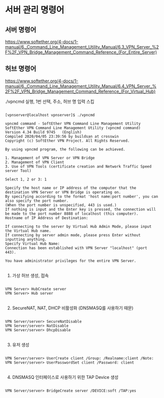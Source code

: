 # 서버 관리 명령어

## 서버 명령어
https://www.softether.org/4-docs/1-manual/6._Command_Line_Management_Utility_Manual/6.3_VPN_Server_%2F%2F_VPN_Bridge_Management_Command_Reference_(For_Entire_Server)

## 허브 명령어
https://www.softether.org/4-docs/1-manual/6._Command_Line_Management_Utility_Manual/6.4_VPN_Server_%2F%2F_VPN_Bridge_Management_Command_Reference_(For_Virtual_Hub)

./vpncmd 실행, 1번 선택, 주소, 허브 명 입력 스킵
<pre>
<code>
[vpnserver@localhost vpnserver]$ ./vpncmd

vpncmd command - SoftEther VPN Command Line Management Utility
SoftEther VPN Command Line Management Utility (vpncmd command)
Version 4.34 Build 9745   (English)
Compiled 2020/04/05 23:39:56 by buildsan at crosswin
Copyright (c) SoftEther VPN Project. All Rights Reserved.

By using vpncmd program, the following can be achieved. 

1. Management of VPN Server or VPN Bridge 
2. Management of VPN Client
3. Use of VPN Tools (certificate creation and Network Traffic Speed server Tool)

Select 1, 2 or 3: 1

Specify the host name or IP address of the computer that the destination VPN Server or VPN Bridge is operating on. 
By specifying according to the format 'host name:port number', you can also specify the port number. 
(When the port number is unspecified, 443 is used.)
If nothing is input and the Enter key is pressed, the connection will be made to the port number 8888 of localhost (this computer).
Hostname of IP Address of Destination: 

If connecting to the server by Virtual Hub Admin Mode, please input the Virtual Hub name. 
If connecting by server admin mode, please press Enter without inputting anything.
Specify Virtual Hub Name: 
Connection has been established with VPN Server "localhost" (port 443).

You have administrator privileges for the entire VPN Server.
</code>
</pre>
1. 가상 허브 생성, 접속
<pre>
<code>
VPN Server> HubCreate server
VPN Server> Hub server
</code>
</pre>
2. SecureNAT, NAT, DHCP 비활성화 (DNSMASQ를 사용하기 때문)
<pre>
<code>
VPN Server/server> SecureNatDisable
VPN Server/server> NatDisable
VPN Server/server> DhcpDisable
</code>
</pre>
3. 유저 생성
<pre>
<code>
VPN Server/server> UserCreate client /Group: /Realname:client /Note:
VPN Server/server> UserPasswordSet client /Password: client
</code>
</pre>
4. DNSMASQ 인터페이스로 사용하기 위한 TAP Device 생성
<pre>
<code>
VPN Server/server> BridgeCreate server /DEVICE:soft /TAP:yes
</code>
</pre>